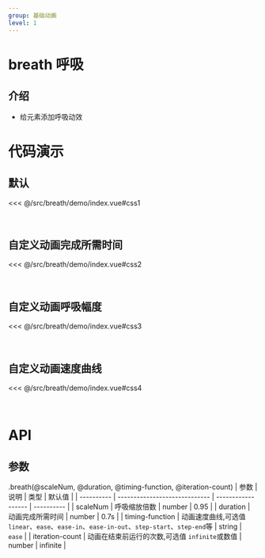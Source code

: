 ```yaml
---
group: 基础动画
level: 1
---
```


# breath 呼吸

## 介绍
* 给元素添加呼吸动效

# 代码演示

## 默认

<<< @/src/breath/demo/index.vue#css1

<br />

## 自定义动画完成所需时间

<<< @/src/breath/demo/index.vue#css2

<br />

## 自定义动画呼吸幅度

<<< @/src/breath/demo/index.vue#css3

<br />

## 自定义动画速度曲线

<<< @/src/breath/demo/index.vue#css4

<br />

# API

## 参数
.breath(@scaleNum, @duration, @timing-function, @iteration-count)
| 参数       | 说明                          | 类型               | 默认值     |
| ---------- | ----------------------------- | ------------------ | ---------- |
| scaleNum   | 呼吸缩放倍数                    | number | 0.95 |
| duration       | 动画完成所需时间                 | number           | 0.7s  |
| timing-function       | 动画速度曲线,可选值 `linear`、`ease`、`ease-in`、`ease-in-out`、`step-start`、`step-end`等 | string | `ease`     |
| iteration-count | 动画在结束前运行的次数,可选值 `infinite`或数值     | number | infinite |
<br />